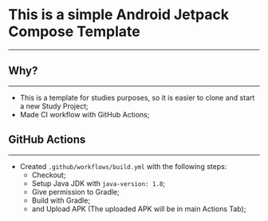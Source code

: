 # This is a simple Android Jetpack Compose Template
---

## Why?
---

- This is a template for studies purposes, so it is easier to clone and start a new Study Project;
- Made CI workflow with GitHub Actions;

## GitHub Actions
---
- Created `.github/workflows/build.yml` with the following steps:
    - Checkout;
    - Setup Java JDK with `java-version: 1.8`;
    - Give permission to Gradle;
    - Build with Gradle;
    - and Upload APK (The uploaded APK will be in main Actions Tab);
